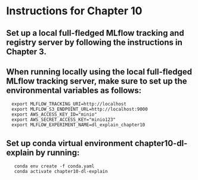 # Instructions for Chapter 10

## Set up a local full-fledged MLflow tracking and registry server by following the instructions in Chapter 3.

## When running locally using the local full-fledged MLflow tracking server, make sure to set up the environmental variables as follows:
      export MLFLOW_TRACKING_URI=http://localhost
      export MLFLOW_S3_ENDPOINT_URL=http://localhost:9000
      export AWS_ACCESS_KEY_ID="minio"
      export AWS_SECRET_ACCESS_KEY="minio123"
      export MLFLOW_EXPERIMENT_NAME=dl_explain_chapter10

## Set up conda virtual environment chapter10-dl-explain by running:
       conda env create -f conda.yaml
       conda activate chapter10-dl-explain
